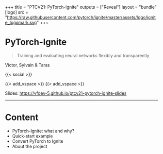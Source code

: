 +++
title = "PTCV21: PyTorch-Ignite"
outputs = ["Reveal"]
layout = "bundle"
[logo]
src = "https://raw.githubusercontent.com/pytorch/ignite/master/assets/logo/ignite_logomark.svg"
+++


# PyTorch-Ignite
> Training and evaluating neural networks
> flexibly and transparently

Victor, Sylvain & Taras

{{< social >}}

{{< add_vspace >}}
{{< add_vspace >}}

Slides: https://vfdev-5.github.io/ptcv21-pytorch-ignite-slides

---

# Content

- PyTorch-Ignite: what and why?
- Quick-start example
- Convert PyTorch to Ignite
- About the project
